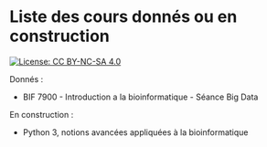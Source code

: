 # Liste des cours donnés ou en construction

[![License: CC BY-NC-SA 4.0](https://img.shields.io/badge/License-CC%20BY--NC--SA%204.0-lightgrey.svg)](https://creativecommons.org/licenses/by-nc-sa/4.0/)

Donnés :
* BIF 7900 - Introduction a la bioinformatique - Séance Big Data

En construction :
* Python 3, notions avancées appliquées à la bioinformatique
